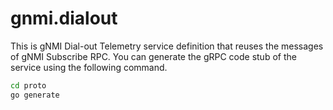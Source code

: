 # gnmi.dialout

This is gNMI Dial-out Telemetry service definition that reuses the messages of gNMI Subscribe RPC. You can generate the gRPC code stub of the service using the following command.

```bash
cd proto
go generate
```
